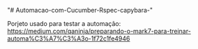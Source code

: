 "# Automacao-com-Cucumber-Rspec-capybara-" 


Porjeto usado para testar a automação: https://medium.com/qaninja/preparando-o-mark7-para-treinar-automa%C3%A7%C3%A3o-1f72c1fe4946
